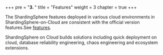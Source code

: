 +++
pre = "<b>3. </b>"
title = "Features"
weight = 3
chapter = true
+++


The ShardingSphere features deployed in various cloud environments in ShardingSphere-on-Cloud are consistent with the official version features.See [features](https://shardingsphere.apache.org/document/current/en/features/).

ShardingSphere on Cloud builds solutions including quick deployment on cloud, database reliability engineering, chaos engineering and ecosystem extensions.
